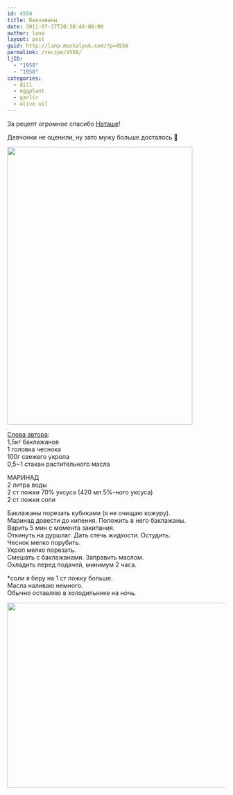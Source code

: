```yaml
---
id: 4558
title: Баклажаны
date: 2011-07-17T20:38:48-08:00
author: lana
layout: post
guid: http://lana.moskalyuk.com/?p=4558
permalink: /recipe/4558/
ljID:
  - "1958"
  - "1958"
categories:
  - dill
  - eggplant
  - garlic
  - olive oil
---
```

За рецепт огромное спасибо [Наташе](http://nnsvz-1.livejournal.com/46709.html#cutid1)!

Девчонки не оценили, ну зато мужу больше досталось 🙂

<img loading="lazy" class="alignnone" title="marinated eggplant" src="http://farm7.static.flickr.com/6010/5949257876_b9aa3d4461_z.jpg" alt="" width="427" height="640" /> 

[Слова автора](http://nnsvz-1.livejournal.com/46709.html#cutid1):  
1,5кг баклажанов  
1 головка чеснока  
100г свежего укропа  
0,5~1 стакан растительного масла

МАРИНАД  
2 литра воды  
2 ст ложки 70% уксуса (420 мл 5%-ного уксуса)  
2 ст ложки соли

Баклажаны порезать кубиками (я не очищаю кожуру).  
Маринад довести до кипения. Положить в него баклажаны.  
Варить 5 мин с момента закипания.  
Откинуть на дуршлаг. Дать стечь жидкости. Остудить.  
Чеснок мелко порубить.  
Укроп мелко порезать.  
Смешать с баклажанами. Заправить маслом.  
Охладить перед подачей, минимум 2 часа.

*соли я беру на 1 ст ложку больше.  
Масла наливаю немного.  
Обычно оставляю в холодильнике на ночь.

<img loading="lazy" class="alignnone" title="marinated eggplant" src="http://farm7.static.flickr.com/6139/5949257372_06b611be2f_z.jpg" alt="" width="640" height="427" />